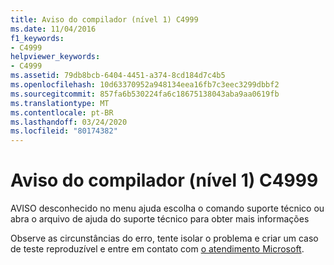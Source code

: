 ```yaml
---
title: Aviso do compilador (nível 1) C4999
ms.date: 11/04/2016
f1_keywords:
- C4999
helpviewer_keywords:
- C4999
ms.assetid: 79db8bcb-6404-4451-a374-8cd184d7c4b5
ms.openlocfilehash: 10d63370952a948134eea16fb7c3eec3299dbbf2
ms.sourcegitcommit: 857fa6b530224fa6c18675138043aba9aa0619fb
ms.translationtype: MT
ms.contentlocale: pt-BR
ms.lasthandoff: 03/24/2020
ms.locfileid: "80174382"
---
```

# <a name="compiler-warning-level-1-c4999"></a>Aviso do compilador (nível 1) C4999

AVISO desconhecido no menu ajuda escolha o comando suporte técnico ou abra o arquivo de ajuda do suporte técnico para obter mais informações

Observe as circunstâncias do erro, tente isolar o problema e criar um caso de teste reproduzível e entre em contato com [o atendimento Microsoft](/visualstudio/ide/talk-to-us).
